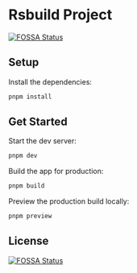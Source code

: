 # Rsbuild Project
[![FOSSA Status](https://app.fossa.com/api/projects/git%2Bgithub.com%2Fsuhuwenxue%2FBaifoxLauncher.svg?type=shield)](https://app.fossa.com/projects/git%2Bgithub.com%2Fsuhuwenxue%2FBaifoxLauncher?ref=badge_shield)


## Setup

Install the dependencies:

```bash
pnpm install
```

## Get Started

Start the dev server:

```bash
pnpm dev
```

Build the app for production:

```bash
pnpm build
```

Preview the production build locally:

```bash
pnpm preview
```


## License
[![FOSSA Status](https://app.fossa.com/api/projects/git%2Bgithub.com%2Fsuhuwenxue%2FBaifoxLauncher.svg?type=large)](https://app.fossa.com/projects/git%2Bgithub.com%2Fsuhuwenxue%2FBaifoxLauncher?ref=badge_large)